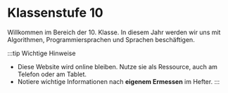 # Klassenstufe 10
Willkommen im Bereich der 10. Klasse. In diesem Jahr werden wir uns mit Algorithmen, Programmiersprachen und Sprachen beschäftigen.

:::tip Wichtige Hinweise
- Diese Website wird online bleiben. Nutze sie als Ressource, auch am Telefon oder am Tablet.
- Notiere wichtige Informationen nach **eigenem Ermessen** im Hefter.
:::